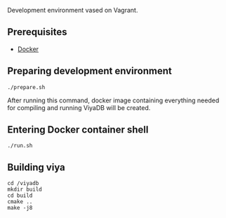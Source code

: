 
Development environment vased on Vagrant.

## Prerequisites

 * [Docker](https://www.docker.com)

## Preparing development environment

    ./prepare.sh

After running this command, docker image containing everything needed for compiling and running ViyaDB
will be created.

## Entering Docker container shell

    ./run.sh

## Building viya

    cd /viyadb
    mkdir build
    cd build
    cmake ..
    make -j8

